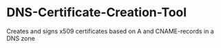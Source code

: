 # DNS-Certificate-Creation-Tool
Creates and signs x509 certificates based on A and CNAME-records in a DNS zone

